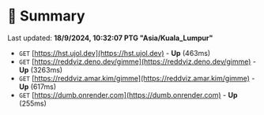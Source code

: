 # 📖 Summary
Last updated: **18/9/2024, 10:32:07 PTG "Asia/Kuala_Lumpur"**

- `GET` [https://hst.ujol.dev](https://hst.ujol.dev) - **Up** (463ms)
- `GET` [https://reddviz.deno.dev/gimme](https://reddviz.deno.dev/gimme) - **Up** (3263ms)
- `GET` [https://reddviz.amar.kim/gimme](https://reddviz.amar.kim/gimme) - **Up** (617ms)
- `GET` [https://dumb.onrender.com](https://dumb.onrender.com) - **Up** (255ms)
